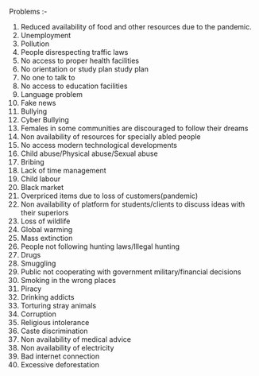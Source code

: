 Problems :-

1. Reduced availability of food and other resources due to the pandemic.
2. Unemployment
3. Pollution
4. People disrespecting traffic laws
5. No access to proper health facilities
6. No orientation or study plan study plan
7. No one to talk to
8. No access to education facilities
9. Language problem
10. Fake news
11. Bullying
12. Cyber Bullying
13. Females in some communities are discouraged to follow their dreams
14. Non availability of resources for specially abled people
15. No access modern technological developments
16. Child abuse/Physical abuse/Sexual abuse
17. Bribing
18. Lack of time management
19. Child labour
20. Black market
21. Overpriced items due to loss of customers(pandemic)
22. Non availability of platform for students/clients to discuss ideas with their superiors
23. Loss of wildlife
24. Global warming
25. Mass extinction
26. People not following hunting laws/Illegal hunting
27. Drugs
28. Smuggling
29. Public not cooperating with government military/financial decisions
30. Smoking in the wrong places
31. Piracy
32. Drinking addicts
33. Torturing stray animals
34. Corruption
35. Religious intolerance
36. Caste discrimination
37. Non availability of medical advice
38. Non availability of electricity
39. Bad internet connection
40. Excessive deforestation





	
